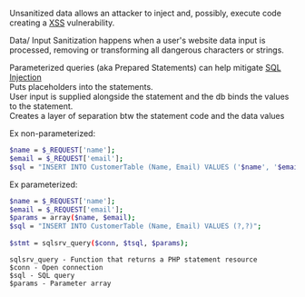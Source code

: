 
Unsanitized data allows an attacker to inject and, possibly, execute code creating a [XSS](8.4%20-%20XSS.md) vulnerability.  

Data/ Input Sanitization happens when a user's website data input is processed, removing or transforming all dangerous characters or strings.  


Parameterized queries (aka Prepared Statements) can help mitigate [SQL Injection](9.4.5%20SQLi.md)  
Puts placeholders into the statements.  
User input is supplied alongside the statement and the db binds the values to the statement.  
Creates a layer of separation btw the statement code and the data values  


Ex non-parameterized:  
```bash
$name = $_REQUEST['name'];  
$email = $_REQUEST['email'];  
$sql = "INSERT INTO CustomerTable (Name, Email) VALUES ('$name', '$email')"
```

Ex parameterized:  
```bash
$name = $_REQUEST['name'];  
$email = $_REQUEST['email'];  
$params = array($name, $email);  
$sql = "INSERT INTO CustomerTable (Name, Email) VALUES (?,?)";  
  
$stmt = sqlsrv_query($conn, $tsql, $params);
```
	sqlsrv_query - Function that returns a PHP statement resource  
	$conn - Open connection  
	$sql - SQL query  
	$params - Parameter array